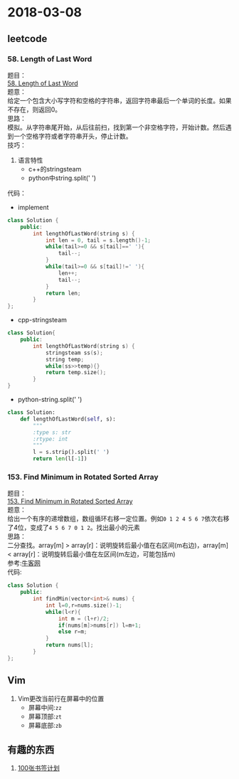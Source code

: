 # 2018-03-08

## leetcode
### 58. Length of Last Word
题目：  
[58. Length of Last Word](https://leetcode.com/problems/length-of-last-word/description/)  
题意：  
给定一个包含大小写字符和空格的字符串，返回字符串最后一个单词的长度。如果不存在，则返回0。  
思路：  
模拟。从字符串尾开始，从后往前扫，找到第一个非空格字符，开始计数。然后遇到一个空格字符或者字符串开头，停止计数。  
技巧：
1. 语言特性
    * c++的stringsteam
    * python中string.split(' ')  

代码：  
* implement
```cpp
class Solution {
    public:
        int lengthOfLastWord(string s) {
            int len = 0, tail = s.length()-1;
            while(tail>=0 && s[tail]==' '){
                tail--;
            }
            while(tail>=0 && s[tail]!=' '){
                len++;
                tail--;
            }
            return len;
        }
};
```
* cpp-stringsteam
```cpp
class Solution{
    public:
        int lengthOfLastWord(string s) {
            stringsteam ss(s);
            string temp;
            while(ss>>temp){}
            return temp.size();
        }
}
```
* python-string.split(' ')
```python
class Solution:
    def lengthOfLastWord(self, s):
        """
        :type s: str
        :rtype: int
        """
        l = s.strip().split(' ')
        return len(l[-1])
```

### 153. Find Minimum in Rotated Sorted Array
题目：  
[153. Find Minimum in Rotated Sorted Array](https://leetcode.com/problems/find-minimum-in-rotated-sorted-array/discuss/48484/A-concie-solution-with-proof-in-the-comment)  
题意：  
给出一个有序的递增数组，数组循环右移一定位置。例如`0 1 2 4 5 6 7`依次右移了4位，变成了`4 5 6 7 0 1 2`。找出最小的元素  
思路：  
二分查找。array[m] > array[r]：说明旋转后最小值在右区间(m右边)，array[m] < array[r]：说明旋转后最小值在左区间(m左边，可能包括m)  
参考:[牛客网](https://www.nowcoder.com/questionTerminal/9f3231a991af4f55b95579b44b7a01ba)  
代码:
```cpp
class Solution {
    public:
        int findMin(vector<int>& nums) {
            int l=0,r=nums.size()-1;
            while(l<r){
                int m = (l+r)/2;
                if(nums[m]>nums[r]) l=m+1;
                else r=m;
            }
            return nums[l];
        }
};
```


## Vim
1. Vim更改当前行在屏幕中的位置
    * 屏幕中间:`zz`
    * 屏幕顶部:`zt`
    * 屏幕底部:`zb`


## 有趣的东西
1. [100张书签计划](http://morning.rocks/?cat=14)
